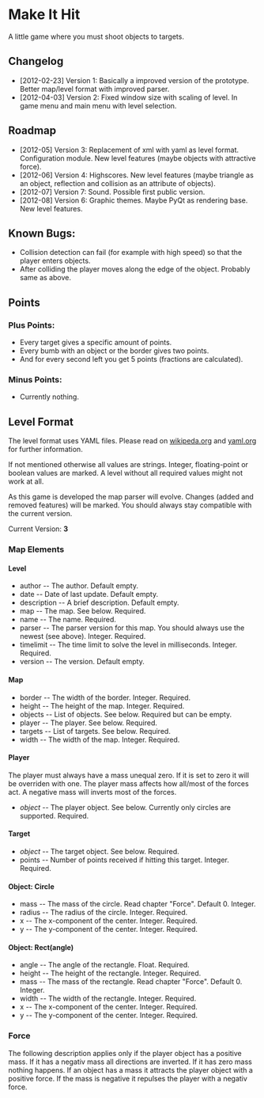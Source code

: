 # Make It Hit

A little game where you must shoot objects to targets.

## Changelog

- [2012-02-23] Version 1: Basically a improved version of the prototype. Better map/level format with improved parser.
- [2012-04-03] Version 2: Fixed window size with scaling of level. In game menu and main menu with level selection.

## Roadmap

- [2012-05] Version 3: Replacement of xml with yaml as level format. Configuration module. New level features (maybe objects with attractive force).
- [2012-06] Version 4: Highscores. New level features (maybe triangle as an object, reflection and collision as an attribute of objects). 
- [2012-07] Version 7: Sound. Possible first public version.
- [2012-08] Version 6: Graphic themes. Maybe PyQt as rendering base. New level features.

## Known Bugs:

- Collision detection can fail (for example with high speed) so that the player enters objects.
- After colliding the player moves along the edge of the object. Probably same as above.

## Points

### Plus Points:
- Every target gives a specific amount of points. 
- Every bumb with an object or the border gives two points.
- And for every second left you get 5 points (fractions are calculated).

### Minus Points:

- Currently nothing.

## Level Format
 
The level format uses YAML files. Please read on [wikipeda.org](http://en.wikipedia.org/wiki/Yaml) and [yaml.org](http://yaml.org/) for further information.

If not mentioned otherwise all values are strings. Integer, floating-point or boolean values are marked. A level without all required values might not work at all.

As this game is developed the map parser will evolve. Changes (added and removed features) will be marked. You should always stay compatible with the current version.

Current Version: **3**

### Map Elements
 
#### Level

- author -- The author. Default empty.
- date -- Date of last update. Default empty.
- description -- A brief description. Default empty.
- map -- The map. See below. Required.
- name -- The name. Required.
- parser -- The parser version for this map. You should always use the newest (see above). Integer. Required.
- timelimit -- The time limit to solve the level in milliseconds. Integer. Required.
- version -- The version. Default empty.
 
#### Map

- border -- The width of the border. Integer. Required.
- height -- The height of the map. Integer. Required.
- objects -- List of objects. See below. Required but can be empty.
- player -- The player. See below. Required.
- targets -- List of targets. See below. Required.
- width -- The width of the map. Integer. Required.
 
#### Player

The player must always have a mass unequal zero. If it is set to zero it will be overriden with one. The player mass affects how all/most of the forces act. A negative mass will inverts most of the forces.

- *object* -- The player object. See below. Currently only circles are supported. Required.
 
#### Target

- *object* -- The target object. See below. Required.
- points -- Number of points received if hitting this target. Integer. Required.
 
#### Object: Circle

- mass -- The mass of the circle. Read chapter "Force". Default 0. Integer.
- radius -- The radius of the circle. Integer. Required.
- x -- The x-component of the center. Integer. Required.
- y -- The y-component of the center. Integer. Required.
 
#### Object: Rect(angle)

- angle -- The angle of the rectangle. Float. Required.
- height -- The height of the rectangle. Integer. Required.
- mass -- The mass of the rectangle. Read chapter "Force". Default 0. Integer.
- width -- The width of the rectangle. Integer. Required.
- x -- The x-component of the center. Integer. Required.
- y -- The y-component of the center. Integer. Required.

### Force

The following description applies only if the player object has a positive mass. If it has a negativ mass all directions are inverted. If it has zero mass nothing happens. If an object has a mass it attracts the player object with a positive force. If the mass is negative it repulses the player with a negativ force. 